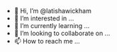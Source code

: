 - 👋 Hi, I’m @latishawickham
- 👀 I’m interested in ...
- 🌱 I’m currently learning ...
- 💞️ I’m looking to collaborate on ...
- 📫 How to reach me ...

<!---
latishawickham/latishawickham is a ✨ special ✨ repository because its `README.md` (this file) appears on your GitHub profile.
You can click the Preview link to take a look at your changes.
--->
